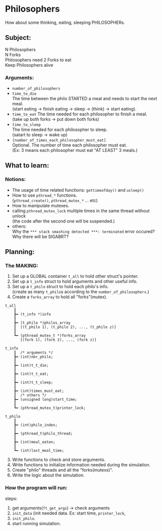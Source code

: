 # Philosophers
How about some thinking, eating, sleeping PHILOSOPHERs.

## Subject:  

N Philosophers  
N Forks  
Philosophers need 2 Forks to eat  
Keep Philosophers alive  

### Arguments:  

- `number_of_philosophers`  
- `time_to_die`  
	The time between the philo STARTED a meal and needs to start the next meal.  
	(start eating -> finish eating -> sleep -> (think) -> start eating).  
- `time_to_eat`
	The time needed for each philosopher to finish a meal.  
	(take up both forks -> put down both forks)  
- `time_to_sleep`  
	The time needed for each philosopher to sleep.  
	(satart to sleep -> wake up)  
- `[number_of_times_each_philosopher_must_eat]`  
	Optional. The number of time each philosopher must eat.  
	(Ex: 3 means each philosopher must eat "AT LEAST" 3 meals.)  

## What to learn:  

### Notions:  
- The usage of time related functions: `gettimeofday()` and `usleep()`  
- How to use `pthread_*` functions.  
	(`pthread_create()`, `pthread_mutex_*` ... etc)  
- How to manipulate mutexes. 
- calling `pthread_mutex_lock` multiple times in the same thread without unlock  
	(the code after the second one will be suspended.)  
- others:  
	Why the `*** stack smashing detected ***: terminated` error occured?  
	Why there will be SIGABRT?  

## Planning:  

### The MAKING:  
1. Set up a GLOBAL container `t_all` to hold other struct's pointer.  
2. Set up a `t_info` struct to hold arguments and other useful info.  
3. Set up a `t_philo` struct to hold each philo's info.  
	(create as many `t_philo`s according to the `number_of_philosophers`.)  
4. Create a `forks_array` to hold all "forks"(mutex).  

```
t_all
	┃
	┣━ (t_info *)info
	┃
	┣━ (t_philo *)philos_array
	┃  [(t_philo 1), (t_philo 2), ..., (t_philo z)]
	┃
	┗━ (pthread_mutex_t *)forks_array
	   [(fork 1), (fork 2), ..., (fork z)]

t_info
	┃  /* arguments */
	┣━ (int)nbr_philo;
	┃
	┣━ (int)t_t_die;
	┃
	┣━ (int)t_t_eat;
	┃
	┣━ (int)t_t_sleep;
	┃
	┣━ (int)times_must_eat;
	┃  /* others */
	┣━ (unsigned long)start_time;
	┃
	┗━ (pthread_mutex_t)printer_lock;

t_philo
	┃
	┣━ (int)philo_index;
	┃
	┣━ (pthread_t)philo_thread;
	┃
	┣━ (int)meal_eaten;
	┃
	┗━ (int)last_meal_time;
```

3. Write functions to check and store arguments.  
4. Write functions to initialize information needed during the simulation.  
5. Create "philo" threads and all the "forks(mutexs)".  
6. Write the logic about the simulation.  

### How the program will run:  
steps:
1. get arguments(`ft_get_args`) -> check arguments
2. `init_data` (init needed data. Ex: start time, `printer_lock`, 
3. `init_philo`. 
4. start running simulation.  
